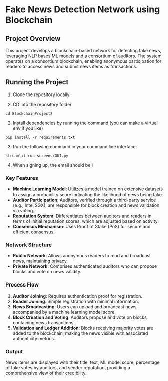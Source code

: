 # Fake News Detection Network using Blockchain

## Project Overview

This project develops a blockchain-based network for detecting fake news, leveraging NLP bases ML models and a consortium of auditors. The system operates on a consortium blockchain, enabling anonymous participation for readers to access news and submit news items as transactions.

## Running the Project

1. Clone the repository locally.

2. CD into the repository folder
```
cd BlockchainProject2
```
2. Install dependencies by running the command  (you can make a virtual env if you like)
```
pip install -r requirements.txt
```
3. Run the following command in your command line interface: 

```
streamlit run screens/GUI.py 
```

4. When signing up, the email should be i
   
### Key Features

- **Machine Learning Model**: Utilizes a model trained on extensive datasets to assign a probability score indicating the likelihood of news being fake.
- **Auditor Participation**: Auditors, verified through a third-party service (e.g., Intel SGX), are responsible for block creation and news validation via voting.
- **Reputation System**: Differentiates between auditors and readers in terms of initial reputation scores, which are adjusted based on activity.
- **Consensus Mechanism**: Uses Proof of Stake (PoS) for secure and efficient consensus.

### Network Structure

- **Public Network**: Allows anonymous readers to read and broadcast news, maintaining privacy.
- **Private Network**: Comprises authenticated auditors who can propose blocks and vote on news validity.

### Process Flow

1. **Auditor Joining**: Requires authentication proof for registration.
2. **Reader Joining**: Simple registration with minimal information.
3. **News Broadcasting**: Users can upload and broadcast news, accompanied by a machine learning model score.
4. **Block Creation and Voting**: Auditors propose and vote on blocks containing news transactions.
5. **Validation and Ledger Addition**: Blocks receiving majority votes are added to the blockchain, making the news visible with associated authenticity metrics.

### Output

News items are displayed with their title, text, ML model score, percentage of fake votes by auditors, and sender reputation, providing a comprehensive view of their credibility.

